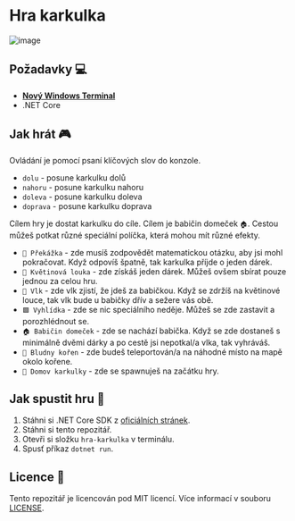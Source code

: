 # Hra karkulka
![image](https://user-images.githubusercontent.com/48098372/201496544-7194dc21-93e3-423d-9801-393fe1106d2c.png)

## Požadavky 💻
- **[Nový Windows Terminal](https://www.microsoft.com/en-us/p/windows-terminal/9n0dx20hk701?activetab=pivot:overviewtab)**
- .NET Core

## Jak hrát 🎮
Ovládání je pomocí psaní klíčových slov do konzole.
- `dolu` - posune karkulku dolů
- `nahoru` - posune karkulku nahoru
- `doleva` - posune karkulku doleva
- `doprava` - posune karkulku doprava

Cílem hry je dostat karkulku do cíle. Cílem je babičin domeček `🏠`.
Cestou můžeš potkat různé speciální políčka, která mohou mít různé efekty.
- `🧱 Překážka` - zde musíš zodpovědět matematickou otázku, aby jsi mohl pokračovat. Když odpovíš špatně, tak karkulka příjde o jeden dárek.
- `🌸 Květinová louka` - zde získáš jeden dárek. Můžeš ovšem sbírat pouze jednou za celou hru.
- `🐺 Vlk` - zde vlk zjistí, že jdeš za babičkou. Když se zdržíš na květinové louce, tak vlk bude u babičky dřív a sežere vás obě.
- `🟩 Vyhlídka` - zde se nic speciálního neděje. Můžeš se zde zastavit a porozhlédnout se.
- `🏠 Babičin domeček` - zde se nachází babička. Když se zde dostaneš s minimálně dvěmi dárky a po cestě jsi nepotkal/a vlka, tak vyhráváš.
- `🌳 Bludny kořen` - zde budeš teleportován/a na náhodné místo na mapě okolo kořene.
- `🏯 Domov karkulky` - zde se spawnuješ na začátku hry.

## Jak spustit hru 🚀
1. Stáhni si .NET Core SDK z [oficiálních stránek](https://dotnet.microsoft.com/download/dotnet/5.0).
2. Stáhni si tento repozitář.
3. Otevři si složku `hra-karkulka` v terminálu.
4. Spusť příkaz `dotnet run`.

## Licence 📜
Tento repozitář je licencován pod MIT licencí. Více informací v souboru [LICENSE](LICENSE).
